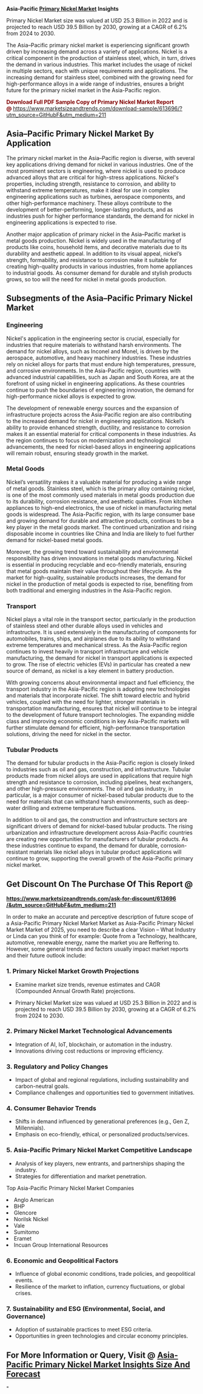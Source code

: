 <p><strong>Asia-Pacific&nbsp;<a href=""https://www.marketsizeandtrends.com/download-sample/613696/&amp;utm_source=GitHubF&amp;utm_medium=211"">Primary Nickel Market</a> Insights</strong></p><p>Primary Nickel Market size was valued at USD 25.3 Billion in 2022 and is projected to reach USD 39.5 Billion by 2030, growing at a CAGR of 6.2% from 2024 to 2030.</p><p><p>The Asia–Pacific primary nickel market is experiencing significant growth driven by increasing demand across a variety of applications. Nickel is a critical component in the production of stainless steel, which, in turn, drives the demand in various industries. This market includes the usage of nickel in multiple sectors, each with unique requirements and applications. The increasing demand for stainless steel, combined with the growing need for high-performance alloys in a wide range of industries, ensures a bright future for the primary nickel market in the Asia-Pacific region.</p><p><p><strong><span style="color: #800000;">Download Full PDF Sample Copy of Primary Nickel Market Report @</span>&nbsp;</strong><a href="https://www.marketsizeandtrends.com/download-sample/613696/?utm_source=GitHubF&amp;utm_medium=211" target="_blank">https://www.marketsizeandtrends.com/download-sample/613696/?utm_source=GitHubF&amp;utm_medium=211</a></p></p><h2>Asia–Pacific Primary Nickel Market By Application</h2><p>The primary nickel market in the Asia–Pacific region is diverse, with several key applications driving demand for nickel in various industries. One of the most prominent sectors is engineering, where nickel is used to produce advanced alloys that are critical for high-stress applications. Nickel's properties, including strength, resistance to corrosion, and ability to withstand extreme temperatures, make it ideal for use in complex engineering applications such as turbines, aerospace components, and other high-performance machinery. These alloys contribute to the development of better-performing, longer-lasting products, and as industries push for higher performance standards, the demand for nickel in engineering applications is expected to rise.</p><p>Another major application of primary nickel in the Asia–Pacific market is metal goods production. Nickel is widely used in the manufacturing of products like coins, household items, and decorative materials due to its durability and aesthetic appeal. In addition to its visual appeal, nickel’s strength, formability, and resistance to corrosion make it suitable for creating high-quality products in various industries, from home appliances to industrial goods. As consumer demand for durable and stylish products grows, so too will the need for nickel in metal goods production.</p><h2>Subsegments of the Asia–Pacific Primary Nickel Market</h2><h3>Engineering</h3><p>Nickel's application in the engineering sector is crucial, especially for industries that require materials to withstand harsh environments. The demand for nickel alloys, such as Inconel and Monel, is driven by the aerospace, automotive, and heavy machinery industries. These industries rely on nickel alloys for parts that must endure high temperatures, pressure, and corrosive environments. In the Asia-Pacific region, countries with advanced industrial capabilities, such as Japan and South Korea, are at the forefront of using nickel in engineering applications. As these countries continue to push the boundaries of engineering innovation, the demand for high-performance nickel alloys is expected to grow.</p><p>The development of renewable energy sources and the expansion of infrastructure projects across the Asia-Pacific region are also contributing to the increased demand for nickel in engineering applications. Nickel’s ability to provide enhanced strength, ductility, and resistance to corrosion makes it an essential material for critical components in these industries. As the region continues to focus on modernization and technological advancements, the need for nickel-based alloys in engineering applications will remain robust, ensuring steady growth in the market.</p><h3>Metal Goods</h3><p>Nickel’s versatility makes it a valuable material for producing a wide range of metal goods. Stainless steel, which is the primary alloy containing nickel, is one of the most commonly used materials in metal goods production due to its durability, corrosion resistance, and aesthetic qualities. From kitchen appliances to high-end electronics, the use of nickel in manufacturing metal goods is widespread. The Asia-Pacific region, with its large consumer base and growing demand for durable and attractive products, continues to be a key player in the metal goods market. The continued urbanization and rising disposable income in countries like China and India are likely to fuel further demand for nickel-based metal goods.</p><p>Moreover, the growing trend toward sustainability and environmental responsibility has driven innovations in metal goods manufacturing. Nickel is essential in producing recyclable and eco-friendly materials, ensuring that metal goods maintain their value throughout their lifecycle. As the market for high-quality, sustainable products increases, the demand for nickel in the production of metal goods is expected to rise, benefiting from both traditional and emerging industries in the Asia-Pacific region.</p><h3>Transport</h3><p>Nickel plays a vital role in the transport sector, particularly in the production of stainless steel and other durable alloys used in vehicles and infrastructure. It is used extensively in the manufacturing of components for automobiles, trains, ships, and airplanes due to its ability to withstand extreme temperatures and mechanical stress. As the Asia-Pacific region continues to invest heavily in transport infrastructure and vehicle manufacturing, the demand for nickel in transport applications is expected to grow. The rise of electric vehicles (EVs) in particular has created a new source of demand, as nickel is a key element in battery production.</p><p>With growing concerns about environmental impact and fuel efficiency, the transport industry in the Asia-Pacific region is adopting new technologies and materials that incorporate nickel. The shift toward electric and hybrid vehicles, coupled with the need for lighter, stronger materials in transportation manufacturing, ensures that nickel will continue to be integral to the development of future transport technologies. The expanding middle class and improving economic conditions in key Asia-Pacific markets will further stimulate demand for efficient, high-performance transportation solutions, driving the need for nickel in the sector.</p><h3>Tubular Products</h3><p>The demand for tubular products in the Asia-Pacific region is closely linked to industries such as oil and gas, construction, and infrastructure. Tubular products made from nickel alloys are used in applications that require high strength and resistance to corrosion, including pipelines, heat exchangers, and other high-pressure environments. The oil and gas industry, in particular, is a major consumer of nickel-based tubular products due to the need for materials that can withstand harsh environments, such as deep-water drilling and extreme temperature fluctuations.</p><p>In addition to oil and gas, the construction and infrastructure sectors are significant drivers of demand for nickel-based tubular products. The rising urbanization and infrastructure development across Asia-Pacific countries are creating new opportunities for manufacturers of tubular products. As these industries continue to expand, the demand for durable, corrosion-resistant materials like nickel alloys in tubular product applications will continue to grow, supporting the overall growth of the Asia-Pacific primary nickel market.</p</p><h2><strong>Get Discount On The Purchase Of This Report @&nbsp;</strong></h2><p><strong><a href=""https://www.marketsizeandtrends.com/ask-for-discount/613696/&amp;utm_source=GitHubF&amp;utm_medium=211"" target=""_blank"">https://www.marketsizeandtrends.com/ask-for-discount/613696<br />/&amp;utm_source=GitHubF&amp;utm_medium=211</a></strong></p><p>In order to make an accurate and perceptive description of future scope of a Asia-Pacific&nbsp;Primary Nickel Market Market as Asia-Pacific&nbsp;Primary Nickel Market Market of 2025, you need to describe a clear Vision &ndash; What Industry or Linda can you think of for example: Quote from a Technology, healthcare, automotive, renewable energy, name the market you are Reffering to. However, some general trends and factors usually impact market reports and their future outlook include:</p><h3>1.&nbsp;<strong>Primary Nickel Market Growth Projections</strong></h3><ul><li>Examine market size trends, revenue estimates and CAGR (Compounded Annual Growth Rate) projections.</li><li><p>Primary Nickel Market size was valued at USD 25.3 Billion in 2022 and is projected to reach USD 39.5 Billion by 2030, growing at a CAGR of 6.2% from 2024 to 2030.</p></li></ul><h3>2.&nbsp;<strong>Primary Nickel Market Technological Advancements</strong></h3><ul><li>Integration of AI, IoT, blockchain, or automation in the industry.</li><li>Innovations driving cost reductions or improving efficiency.</li></ul><h3>3.&nbsp;<strong>Regulatory and Policy Changes</strong></h3><ul><li>Impact of global and regional regulations, including sustainability and carbon-neutral goals.</li><li>Compliance challenges and opportunities tied to government initiatives.</li></ul><h3>4.&nbsp;<strong>Consumer Behavior Trends</strong></h3><ul><li>Shifts in demand influenced by generational preferences (e.g., Gen Z, Millennials).</li><li>Emphasis on eco-friendly, ethical, or personalized products/services.</li></ul><h3>5.&nbsp;<strong>Asia-Pacific Primary Nickel Market Competitive Landscape</strong></h3><ul><li>Analysis of key players, new entrants, and partnerships shaping the industry.</li><li>Strategies for differentiation and market penetration.</li></ul><p data-pm-slice=""1 1 []"">Top Asia-Pacific Primary Nickel Market Companies</p><div data-test-id=""""><p><li>Anglo American</li><li> BHP</li><li> Glencore</li><li> Norilsk Nickel</li><li> Vale</li><li> Sumitomo</li><li> Eramet</li><li> Incuan Group International Resources</li></p></div><h3>6.&nbsp;<strong>Economic and Geopolitical Factors</strong></h3><ul><li>Influence of global economic conditions, trade policies, and geopolitical events.</li><li>Resilience of the market to inflation, currency fluctuations, or global crises.</li></ul><h3>7.&nbsp;<strong>Sustainability and ESG (Environmental, Social, and Governance)</strong></h3><ul><li>Adoption of sustainable practices to meet ESG criteria.</li><li>Opportunities in green technologies and circular economy principles.</li></ul><h2><strong>For More Information or Query, Visit @&nbsp;</strong><a href=""https://www.verifiedmarketreports.com/product/primary-nickel-market/"" target=""_blank"">Asia-Pacific Primary Nickel Market Insights Size And Forecast</a></h2>"
